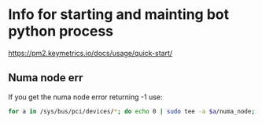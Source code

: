 # Info for starting and mainting bot python process
https://pm2.keymetrics.io/docs/usage/quick-start/

## Numa node err
If you get the numa node error returning -1 use:
```bash
for a in /sys/bus/pci/devices/*; do echo 0 | sudo tee -a $a/numa_node; done
```
